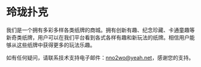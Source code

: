 # 玲珑扑克

我们是一个拥有多彩多样各类纸牌的商城。拥有创新有趣、纪念珍藏、卡通童趣等新奇类纸牌，用户可以在我们平台看到各式各样有趣和新玩法的纸牌。相信用户能够从这些纸牌中获得更多的玩法乐趣。

如有任何疑问，请联系技术支持电子邮件：nno2wo@yeah.net，感谢您的支持。
